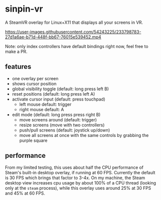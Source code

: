 # sinpin-vr
A SteamVR overlay for Linux+X11 that displays all your screens in VR.

https://user-images.githubusercontent.com/54243225/233798783-27d1a6ae-b71d-448f-bb67-76015e539452.mp4

Note: only index controllers have default bindings right now, feel free to make a PR.

## features
- one overlay per screen
- shows cursor position
- global visibility toggle (default: long press left B)
- reset positions (default: long press left A)
- activate cursor input (default: press touchpad)
	- left mouse default: trigger
	- right mouse default: A
- edit mode (default: long press press right B)
	- move screens around (default: trigger)
	- resize screens (move with two controllers)
	- push/pull screens (default: joystick up/down)
	- move all screens at once with the same controls by grabbing the purple square

## performance
From my limited testing, this uses about half the CPU performance of Steam's built-in desktop overlay, if running at 60 FPS. Currently the default is 30 FPS which brings that factor to 3-4x. On my machine, the Steam desktop view increases cpu usage by about 100% of a CPU thread (looking only at the `steam` process), while this overlay uses around 25% at 30 FPS and 45% at 60 FPS.


